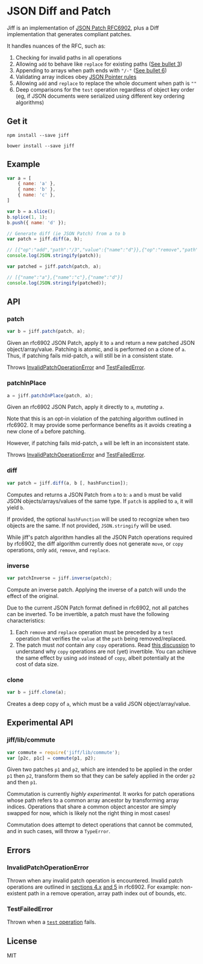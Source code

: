 # JSON Diff and Patch

Jiff is an implementation of [JSON Patch RFC6902](https://tools.ietf.org/html/rfc6902), plus a Diff implementation that generates compliant patches.

It handles nuances of the RFC, such as:

1. Checking for invalid paths in all operations
1. Allowing `add` to behave like `replace` for existing paths ([See bullet 3](https://tools.ietf.org/html/rfc6902#section-4.1))
1. Appending to arrays when path ends with `"/-"` ([See bullet 6](https://tools.ietf.org/html/rfc6902#section-4.1))
1. Validating array indices obey [JSON Pointer rules](http://tools.ietf.org/html/rfc6901#section-4)
1. Allowing `add` and `replace` to replace the whole document when path is `""`
1. Deep comparisons for the `test` operation regardless of object key order (eg, if JSON documents were serialized using different key ordering algorithms)

## Get it

`npm install --save jiff`

`bower install --save jiff`

## Example

```js
var a = [
	{ name: 'a' },
	{ name: 'b' },
	{ name: 'c' },
]

var b = a.slice();
b.splice(1, 1);
b.push({ name: 'd' });

// Generate diff (ie JSON Patch) from a to b
var patch = jiff.diff(a, b);

// [{"op":"add","path":"/3","value":{"name":"d"}},{"op":"remove","path":"/1"}]
console.log(JSON.stringify(patch));

var patched = jiff.patch(patch, a);

// [{"name":"a"},{"name":"c"},{"name":"d"}]
console.log(JSON.stringify(patched));
```

## API

### patch

```js
var b = jiff.patch(patch, a);
```

Given an rfc6902 JSON Patch, apply it to `a` and return a new patched JSON object/array/value.  Patching is atomic, and is performed on a clone of `a`.  Thus, if patching fails mid-patch, `a` will still be in a consistent state.

Throws [InvalidPatchOperationError](#invalidpatchoperationerror) and [TestFailedError](#testfailederror).

### patchInPlace

```js
a = jiff.patchInPlace(patch, a);
```

Given an rfc6902 JSON Patch, apply it directly to `a`, *mutating `a`*.

Note that this is an opt-in violation of the patching algorithm outlined in rfc6902.  It may provide some performance benefits as it avoids creating a new clone of `a` before patching.

However, if patching fails mid-patch, `a` will be left in an inconsistent state.

Throws [InvalidPatchOperationError](#invalidpatchoperationerror) and [TestFailedError](#testfailederror).

### diff

```js
var patch = jiff.diff(a, b [, hashFunction]);
```

Computes and returns a JSON Patch from `a` to `b`: `a` and `b` must be valid JSON objects/arrays/values of the same type. If `patch` is applied to `a`, it will yield `b`.

If provided, the optional `hashFunction` will be used to recognize when two objects are the same.  If not provided, `JSON.stringify` will be used.

While jiff's patch algorithm handles all the JSON Patch operations required by rfc6902, the diff algorithm currently does not generate `move`, or `copy` operations, only `add`, `remove`, and `replace`.

### inverse

```js
var patchInverse = jiff.inverse(patch);
```

Compute an inverse patch.  Applying the inverse of a patch will undo the effect of the original.

Due to the current JSON Patch format defined in rfc6902, not all patches can be inverted.  To be invertible, a patch must have the following characteristics:

1. Each `remove` and `replace` operation must be preceded by a `test` operation that verifies the `value` at the `path` being removed/replaced.
2. The patch must *not* contain any `copy` operations.  Read [this discussion](https://github.com/cujojs/jiff/issues/9) to understand why `copy` operations are not (yet) invertible. You can achieve the same effect by using `add` instead of `copy`, albeit potentially at the cost of data size.

### clone

```js
var b = jiff.clone(a);
```

Creates a deep copy of `a`, which must be a valid JSON object/array/value.

## Experimental API

### jiff/lib/commute

```js
var commute = require('jiff/lib/commute');
var [p2c, p1c] = commute(p1, p2);
```

Given two patches `p1` and `p2`, which are intended to be applied in the order `p1` then `p2`, transform them so that they can be safely applied in the order `p2` and then `p1`.
 
 Commutation is currently *highly experimental*.  It works for patch operations whose path refers to a common array ancestor by transforming array indices.  Operations that share a common object ancestor are simply swapped for now, which is likely not the right thing in most cases!
 
 Commutation does attempt to detect operations that cannot be commuted, and in such cases, will throw a `TypeError`.

## Errors

### InvalidPatchOperationError

Thrown when any invalid patch operation is encountered.  Invalid patch operations are outlined in [sections 4.x](https://tools.ietf.org/html/rfc6902#section-4) [and 5](https://tools.ietf.org/html/rfc6902#section-5) in rfc6902.  For example: non-existent path in a remove operation, array path index out of bounds, etc.

### TestFailedError

Thrown when a [`test` operation](https://tools.ietf.org/html/rfc6902#section-4.6) fails.

## License

MIT
